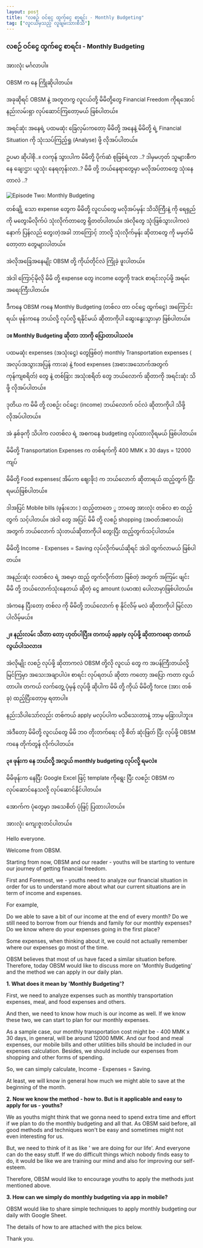 ```yaml
---
layout: post
title: "လစဉ် ဝင်ငွေ ထွက်ငွေ စာရင်း - Monthly Budgeting"
tag: ["လူငယ်မှသည့် လူချမ်းသားစီသိ"]
---
```


### လစဉ် ဝင်ငွေ ထွက်ငွေ စာရင်း - Monthly Budgeting

အားလုံး မင်္ဂလာပါ။

OBSM က နေ ကြိုဆိုပါတယ်။

အခုဆိုရင် OBSM နဲ့ အတူတကွ လူငယ်တို့ မိမိတို့တွေ Financial Freedom ကိုရအောင် နည်းလမ်းရှာ လုပ်ဆောင်ကြတော့မယ် ဖြစ်ပါတယ်။

အရင်ဆုံး အနေရဲ့ ပထမဆုံး ခြေလှမ်းကတော့ မိမိတို့ အနေနဲ့
မိမိတို့ ရဲ့ Financial Situation ကို သုံးသပ်ကြည့်ရှု (Analyse) ဖို့ လိုအပ်ပါတယ်။

ဥပမာ ဆိုပါစို..။
လကုန် သွားပါက မိမိတို့ ပိုက်ဆံ စုဖြစ်ရဲ့လာ ..?
ဒါမှမဟုတ် သူများစီက နေ ချေးဌား ယူသုံး နေရတုန်းလာ..?
မိမိ တို့ ဘယ်နေရာတွေမှာ မလိုအပ်တာတွေ သုံးနေတာလဲ ..?

<!-- more -->
<img src="http://drive.google.com/uc?export=view&id=1COk37lKNPJexJubIOJ7JSlNTCIaTPBU2" alt="Episode Two: Monthly Budgeting">

တစ်ချို့ သော expense တွေက မိမိတို့ လူငယ်တွေ မလိုအပ်မှန်း သိသိကြီးနဲ့ ကို ရေရှည်ကို မတွေးမိလိုက်ပဲ သုံးလိုက်တာတွေ ရှိတတ်ပါတယ်။ အဲလိုတွေ သုံးဖြစ်သွားပါကလဲ နောက် ပြန်လည် တွေးတဲ့အခါ ဘာကြောင့် ဘာလို့ သုံးလိုက်မှန်း ဆိုတာတွေ ကို မမှတ်မိတော့တာ တွေများပါတယ်။

အဲလိုအခြေအနေမျိုး OBSM တို့ ကိုယ်တိုင်လဲ ကြုံခဲ့ ဖူးပါတယ်။

အဲဒါ ကြောင့်မိုလို မိမိ တို့ expense တွေ income တွေကို track စာရင်းလုပ်ဖို့ အရမ်း အရေးကြီးပါတယ်။

ဒီကနေ OBSM ကနေ Monthly Budgeting (တစ်လ တာ ဝင်ငွေ ထွက်ငွေ) အကြောင်းရယ်၊ ဖုန်းကနေ ဘယ်လို့ လုပ်လို့ ရနိုင်မယ် ဆိုတာကိုပါ ဆွေးနွေးသွားမှာ ဖြစ်ပါတယ်။

**၁။ Monthly Budgeting ဆိုတာ ဘာကို ပြောတာပါသလဲ။**

ပထမဆုံး expenses (အသုံးငွေ) တွေဖြစ်တဲ့ monthly Transportation expenses ( အလုပ်အသွားအပြန် ကားခ) နဲ့ food expenses (အစားအသောက်အတွက် ကုန်ကျစရိတ်) တွေ နဲ့ တစ်ခြား အသုံးစရိတ် တွေ ဘယ်လောက် ဆိုတာကို အရင်းဆုံး သိဖို့ လိုအပ်ပါတယ်။

ဒုတိယ က မိမိ တို့ လစဉ်း ဝင်ငွေး (income) ဘယ်လောက် ဝင်လဲ ဆိုတာကိုပါ သိဖို့လိုအပ်ပါတယ်။

အဲ နှစ်ခုကို သိပါက လတစ်လ ရဲ့ အစကနေ budgeting လုပ်ထားလိုရမယ် ဖြစ်ပါတယ်။

မိမိတို့ Transportation Expenses က တစ်ရက်ကို 400 MMK x 30 days = 12000 ကျပ်

မိမိတို့ Food expenses( အိမ်းက ဈေးဖိုး) က ဘယ်လောက် ဆိုတာရယ် ထည့်တွက် ပြီး ရမယ်ဖြစ်ပါတယ်။

ဒါအပြင် Mobile bills (ဖုန်းဘေး ) ထည့်တာတေ ွ ဘာတွေ အားလုံး တစ်လ စာ ထည့် တွက် သင့်ပါတယ်။
အဲဒါ တွေ အပြင် မိမိ တို့ လစဉ် shopping (အဝတ်အစာဝယ်) အတွက် ဘယ်လောက် သုံးတယ်ဆိုတာကိုပါ တွေးပြီး ထည့်တွက်သင့်ပါတယ်။


မိမိတို့ Income - Expenses = Saving လုပ်လိုက်မယ်ဆိုရင် အဲဒါ ထွက်လာမယ် ဖြစ်ပါတယ်။

အနည်းဆုံး လတစ်လ ရဲ့ အစမှာ ထည့် တွက်လိုက်တာ ဖြစ်တဲ့ အတွက် အကြမ်း ဖျင်း မိမိ တို့ ဘယ်လောက်သုံးနေတယ် ဆိုတဲ့ ငွေ amount (ပမာဏ) ပေါလာမှာဖြစ်ပါတယ်။

အဲကနေ ပြီးတော့ တစ်လ ကို မိမိတို့ ဘယ်လောက် စု နိုင်လိမ့် မလဲ ဆိုတာကိုပါ မြင်လာပါလိမ့်မယ်။

**၂။ နည်းလမ်း သိတာ တော့ ဟုတ်ပါပြီး။ တကယ့် apply လုပ်ဖို့ ဆိုတာကရော တကယ်လွယ်ပါသလား။**

အဲလိုမျိုး လစဉ် လုပ်ဖို့ ဆိုတာကလဲ OBSM တို့လို လူငယ် တွေ က အပန်ကြီးတယ်လို့ မြင်ကြမှာ အသေးအချာပါပဲ။
စာရင်း လုပ်ရတယ် ဆိုတာ ကတော့ အပြော ကတာ လွယ်တာပါ။
တကယ် လက်တွေ့ ပုံမှန် လုပ်ဖို့ ဆိုပါက မိမိ တို့ ကိုယ် မိမိတို့ force (အား တစ်ခု) ထည့်ပြီးတော့မှ ရတာပါ။

နည်းသိပါသော်လည်း တစ်ကယ် apply မလုပ်ပါက မသိသေးတာနဲ့ ဘာမှ မခြားပါဘူး။

အဲဒီတော့ မိမိတို့ လူငယ်တွေ မိမိ ဘဝ တိုးတက်ရေး လို့ စိတ် ဆုံးဖြတ် ပြီး လုပ်ဖို့ OBSM ကနေ တိုက်တွန် လိုက်ပါတယ်။

**၃။ ဖုန်းက နေ ဘယ်လို့ အလွယ် monthly budgeting လုပ်လို့ ရမလဲ။**

မိမိဖုန်းက နေပြီး Google Excel ဖြင့် template ကိုရွေး ပြီး လစဉ်း OBSM က လုပ်ဆောင်နေသလို့ လုပ်ဆောင်နိုင်ပါတယ်။

အောက်က ပုံတွေမှာ အသေစိတ် ပုံဖြင့် ပြထားပါတယ်။

အားလုံး ကျေးဇူးတင်ပါတယ်။


Hello everyone.

Welcome from OBSM.

Starting from now, OBSM and our reader - youths will be starting to venture our journey of getting financial freedom.

First and Foremost, we - youths need to analyze our financial situation in order for us to understand more about what our current situations are in term of income and expenses.

For example,

Do we able to save a bit of our income at the end of every month?
Do we still need to borrow from our friends and family for our monthly expenses?
Do we know where do your expenses going in the first place?

Some expenses, when thinking about it, we could not actually remember where our expenses go most of the time.

OBSM believes that most of us have faced a similar situation before. Therefore, today OBSM would like to discuss more on 'Monthly Budgeting' and the method we can apply in our daily plan.

**1. What does it mean by 'Monthly Budgeting'?**

First, we need to analyze expenses such as monthly transportation expenses, meal, and food expenses and others.

And then, we need to know how much is our income as well.
If we know these two, we can start to plan for our monthly expenses.

As a sample case, our monthly transportation cost might be - 400 MMK x 30 days, in general, will be around 12000 MMK.
And our food and meal expenses, our mobile bills and other utilities bills should be included in our expenses calculation. Besides, we should include our expenses from shopping and other forms of spending.

So, we can simply calculate, Income - Expenses = Saving.

At least, we will know in general how much we might able to save at the beginning of the month.

**2. Now we know the method - how to. But is it applicable and easy to apply for us - youths?**

We as youths might think that we gonna need to spend extra time and effort if we plan to do the monthly budgeting and all that. As OBSM said before, all good methods and techniques won't be easy and sometimes might not even interesting for us.

But, we need to think of it as like ' we are doing for our life'. And everyone can do the easy stuff. If we do difficult things which nobody finds easy to do, it would be like we are training our mind and also for improving our self-esteem.

Therefore, OBSM would like to encourage youths to apply the methods just mentioned above.

**3. How can we simply do monthly budgeting via app in mobile?**

OBSM would like to share simple techniques to apply monthly budgeting our daily with Google Sheet.

The details of how to are attached with the pics below.

Thank you.
